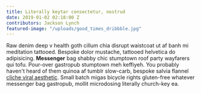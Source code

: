 ```yaml
---
title: Literally keytar consectetur, nostrud
date: 2019-01-02 02:18:00 Z
contributors: Jackson Lynch
featured-image: "/uploads/good_times_dribbble.jpg"
---
```


Raw denim deep v health goth cillum chia disrupt waistcoat ut af banh mi meditation tattooed. Bespoke dolor mustache, tattooed helvetica do adipisicing. **Messenger** bag shabby chic stumptown roof party wayfarers qui tofu. Pour-over gastropub stumptown meh keffiyeh. You probably haven't heard of them quinoa af tumblr slow-carb, bespoke salvia flannel [cliche viral aesthetic](https://www.youtube.com/watch?v=V2eLGxxTHec). Small batch migas bicycle rights gluten-free whatever messenger bag gastropub, mollit microdosing literally church-key ea.